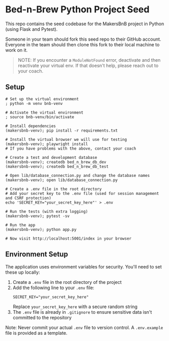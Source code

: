 # Bed-n-Brew Python Project Seed

This repo contains the seed codebase for the MakersBnB project in Python (using 
Flask and Pytest).

Someone in your team should fork this seed repo to their GitHub account.
Everyone in the team should then clone this fork to their local machine to work on it.

> NOTE: If you encounter a `ModuleNotFound` error, deactivate and then reactivate your virtual env. If that doesn't help, please reach out to your coach.

## Setup

```shell
# Set up the virtual environment
; python -m venv bnb-venv

# Activate the virtual environment
; source bnb-venv/bin/activate 

# Install dependencies
(makersbnb-venv); pip install -r requirements.txt

# Install the virtual browser we will use for testing
(makersbnb-venv); playwright install
# If you have problems with the above, contact your coach

# Create a test and development database
(makersbnb-venv); createdb bed_n_brew_db_dev
(makersbnb-venv); createdb bed_n_brew_db_test

# Open lib/database_connection.py and change the database names
(makersbnb-venv); open lib/database_connection.py

# Create a .env file in the root directory
# Add your secret key to the .env file (used for session management and CSRF protection)
echo 'SECRET_KEY="your_secret_key_here"' > .env

# Run the tests (with extra logging)
(makersbnb-venv); pytest -sv

# Run the app
(makersbnb-venv); python app.py

# Now visit http://localhost:5001/index in your browser
```

## Environment Setup

The application uses environment variables for security. You'll need to set these up locally:

1. Create a `.env` file in the root directory of the project
2. Add the following line to your `.env` file:
   ```
   SECRET_KEY="your_secret_key_here"
   ```
   Replace `your_secret_key_here` with a secure random string
3. The `.env` file is already in `.gitignore` to ensure sensitive data isn't committed to the repository

Note: Never commit your actual `.env` file to version control. A `.env.example` file is provided as a template.
